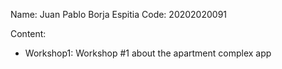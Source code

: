 Name: Juan Pablo Borja Espitia 
Code: 20202020091

Content:
  - Workshop1: Workshop #1 about the apartment complex app
